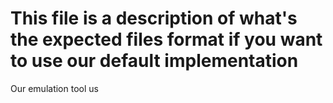 # This file is a description of what's the expected files format if you want to use our default implementation
Our emulation tool us